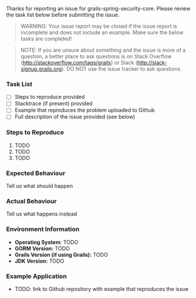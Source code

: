 Thanks for reporting an issue for grails-spring-security-core. Please review the task list below before submitting the 
issue.


> WARNING: Your issue report may be closed if the issue report is incomplete and does not include an example. Make sure the below tasks are completed!

> NOTE: If you are unsure about something and the issue is more of a question, a better place to ask questions is on Stack Overflow (http://stackoverflow.com/tags/grails) or Slack (http://slack-signup.grails.org). DO NOT use the issue tracker to ask questions.

### Task List

- [ ] Steps to reproduce provided
- [ ] Stacktrace (if present) provided
- [ ] Example that reproduces the problem uploaded to Github
- [ ] Full description of the issue provided (see below)

### Steps to Reproduce

1. TODO
2. TODO
3. TODO

### Expected Behaviour

Tell us what should happen

### Actual Behaviour

Tell us what happens instead

### Environment Information

- **Operating System**: TODO
- **GORM Version:** TODO
- **Grails Version (if using Grails):** TODO
- **JDK Version:** TODO

### Example Application

- TODO: link to Github repository with example that reproduces the issue